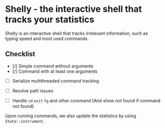 # Shelly - the interactive shell that tracks your statistics

Shelly is an interactive shell that tracks irrelevant information, such as
typing speed and most used commands.

## Checklist

- [/] Simple command without arguments
- [/] Command with at least one arguments
- [ ] Serialize multithreaded command tracking
- [ ] Resolve path issues
- [ ] Handle `cd` `exit` `fg` and other command (And show not found if command not found)


Upon running commands, we also update the statistics by using `State::instrument`.

